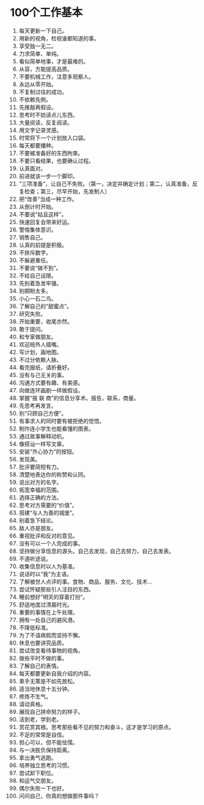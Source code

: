 # 100个工作基本

1. 每天更新一下自己。
2. 用新的视角，检视谁都知道的事。
3. 享受独一无二。
4. 力求简单、单纯。
5. 看似简单地事，才是最难的。
6. 从容，方能提高品质。
7. 不要机械工作，注意多观察人。
8. 永远从零开始。
9. 不复制过往的成功。
10. 不依赖先例。
11. 先推敲再假设。
12. 思考时不妨读点儿东西。
13. 大量阅读，反复阅读。
14. 用文字记录灵感。
15. 时常将下一个计划放入口袋。
16. 每天都要播种。
17. 不要被准备好的东西拘束。
18. 不要只看结果，也要确认过程。
19. 认真面对。
20. 前进就该一步一个脚印。
21. ”三项准备“，让自己不失败。（第一，决定并确定计划；第二，认真准备，反复检查；第三，尽早开始，先发制人）
22. 把“改善”当成一种工作。
23. 从倒计时开始。
24. 不要说“姑且这样”。
25. 快速回复会带来好运。
26. 警惕集体意识。
27. 销售自己。
28. 认真的前提是积极。
29. 不排斥数字。
30. 不躲避重任。
31. 不要说“做不到”。
32. 不给自己设限。
33. 先别着急发牢骚。
34. 别期盼太多。
35. 小心一石二鸟。
36. 了解自己的“甜蜜点”。
37. 研究失败。
38. 开始重要，收尾亦然。
39. 敢于提问。
40. 和专家做朋友。
41. 欢迎局外人插嘴。
42. 写计划，画地图。
43. 不过分依赖人脉。
44. 看完报纸，请折叠好。
45. 没有与己无关的事。
46. 沟通方式要有趣、有美感。
47. 向做连环画剧一样做假设。
48. 掌握“报 联 商”的信息分享术。报告，联系，商量。
49. 先思考再发言。
50. 别“只顾自己方便”。
51. 有事求人的同时要有被拒绝的觉悟。
52. 制作连小学生也能看懂的图表。
53. 通过故事解释动机。
54. 像搭讪一样写文章。
55. 安装“齐心协力”的按钮。
56. 发现美。
57. 批评要简短有力。
58. 清楚地表达你的称赞和认同。
59. 说出对方的名字。
60. 拓宽幸福的范围。
61. 选择正确的方法。
62. 思考对方需要的“价值”。
63. 搭建“与人为善的城堡”。
64. 别着急下结论。
65. 敌人亦是朋友。
66. 重视批评和反对的意见。
67. 没有可以一个人完成的事。
68. 坚持做分享信息的源头。自己去发现，自己去努力，自己去发表。
69. 不道听途说。
70. 收集信息时以人为基准。
71. 说话时以“我”为主语。
72. 了解被世人点评的事。食物、商品、服务、文化、技术...
73. 尝试怀疑那些引人注目的东西。
74. 睡前想好”明天的穿着打扮“。
75. 舒适地度过清晨时光。
76. 重要的事情在上午处理。
77. 拥有一处自己的避风港。
78. 不降低标准。
79. 为了不请病假而坚持不懈。
80. 休息也要讲究品质。
81. 尝试改变看待事物的视角。
82. 做些平时不做的事。
83. 了解自己的表情。
84. 每天都要更新自我介绍的内容。
85. 束手无策是不如先放松。
86. 适当地休息十五分钟。
87. 修炼不生气。
88. 请动真格。
89. 展现自己拼命努力的样子。
90. 活到老，学到老。
91. 赏花赏其根。思考那些看不见的努力和奋斗，这才是学习的原点。
92. 不足的常常是自信。
93. 担心可以，但不能怯懦。
94. 与一决胜负保持距离。
95. 拿出勇气逃跑。
96. 培养独立思考的习惯。
97. 尝试卸下职位。
98. 和运气交朋友。
99. 偶尔失败一下也好。
100. 问问自己，你真的想做那件事吗？
